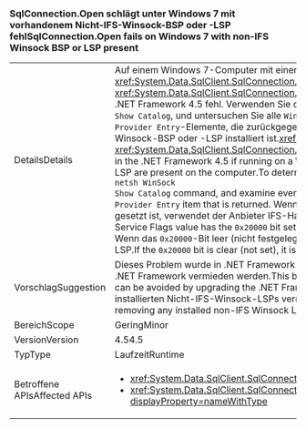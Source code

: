 ### <a name="sqlconnectionopen-fails-on-windows-7-with-non-ifs-winsock-bsp-or-lsp-present"></a><span data-ttu-id="cf6a0-101">SqlConnection.Open schlägt unter Windows 7 mit vorhandenem Nicht-IFS-Winsock-BSP oder -LSP fehl</span><span class="sxs-lookup"><span data-stu-id="cf6a0-101">SqlConnection.Open fails on Windows 7 with non-IFS Winsock BSP or LSP present</span></span>

|   |   |
|---|---|
|<span data-ttu-id="cf6a0-102">Details</span><span class="sxs-lookup"><span data-stu-id="cf6a0-102">Details</span></span>|<span data-ttu-id="cf6a0-103">Auf einem Windows 7-Computer mit einem Nicht-IFS-Winsock-BSP oder -LSP schlagen <xref:System.Data.SqlClient.SqlConnection.Open> und <xref:System.Data.SqlClient.SqlConnection.OpenAsync(System.Threading.CancellationToken)> in .NET Framework 4.5 fehl. Verwenden Sie den Befehl <code>netsh WinSock Show Catalog</code>, und untersuchen Sie alle <code>Winsock Catalog Provider Entry</code>-Elemente, die zurückgegeben werden, um zu erkennen, ob ein Nicht-IFS-Winsock-BSP oder -LSP installiert ist.</span><span class="sxs-lookup"><span data-stu-id="cf6a0-103"><xref:System.Data.SqlClient.SqlConnection.Open> and <xref:System.Data.SqlClient.SqlConnection.OpenAsync(System.Threading.CancellationToken)> fail in the .NET Framework 4.5 if running on a Windows 7 machine with a non-IFS Winsock BSP or LSP are present on the computer.To determine whether a non-IFS BSP or LSP is installed, use the <code>netsh WinSock Show Catalog</code> command, and examine every <code>Winsock Catalog Provider Entry</code> item that is returned.</span></span> <span data-ttu-id="cf6a0-104">Wenn für den Servicekennzeichenwert das <code>0x20000</code>-Bit gesetzt ist, verwendet der Anbieter IFS-Handle und funktioniert daher ordnungsgemäß.</span><span class="sxs-lookup"><span data-stu-id="cf6a0-104">If the Service Flags value has the <code>0x20000</code> bit set, the provider uses IFS handles and will work correctly.</span></span> <span data-ttu-id="cf6a0-105">Wenn das <code>0x20000</code>-Bit leer (nicht festgelegt) ist, handelt es sich um ein Nicht-IFS-BSP oder -LSP.</span><span class="sxs-lookup"><span data-stu-id="cf6a0-105">If the <code>0x20000</code> bit is clear (not set), it is a non-IFS BSP or LSP.</span></span>|
|<span data-ttu-id="cf6a0-106">Vorschlag</span><span class="sxs-lookup"><span data-stu-id="cf6a0-106">Suggestion</span></span>|<span data-ttu-id="cf6a0-107">Dieses Problem wurde in .NET Framework 4.5.2 behoben, daher kann es durch ein Upgrade von .NET Framework vermieden werden.</span><span class="sxs-lookup"><span data-stu-id="cf6a0-107">This bug has been fixed in the .NET Framework 4.5.2, so it can be avoided by upgrading the .NET Framework.</span></span> <span data-ttu-id="cf6a0-108">Alternativ kann es durch Entfernen aller installierten Nicht-IFS-Winsock-LSPs vermieden werden.</span><span class="sxs-lookup"><span data-stu-id="cf6a0-108">Alternatively, it can be avoided by removing any installed non-IFS Winsock LSPs.</span></span>|
|<span data-ttu-id="cf6a0-109">Bereich</span><span class="sxs-lookup"><span data-stu-id="cf6a0-109">Scope</span></span>|<span data-ttu-id="cf6a0-110">Gering</span><span class="sxs-lookup"><span data-stu-id="cf6a0-110">Minor</span></span>|
|<span data-ttu-id="cf6a0-111">Version</span><span class="sxs-lookup"><span data-stu-id="cf6a0-111">Version</span></span>|<span data-ttu-id="cf6a0-112">4.5</span><span class="sxs-lookup"><span data-stu-id="cf6a0-112">4.5</span></span>|
|<span data-ttu-id="cf6a0-113">Typ</span><span class="sxs-lookup"><span data-stu-id="cf6a0-113">Type</span></span>|<span data-ttu-id="cf6a0-114">Laufzeit</span><span class="sxs-lookup"><span data-stu-id="cf6a0-114">Runtime</span></span>|
|<span data-ttu-id="cf6a0-115">Betroffene APIs</span><span class="sxs-lookup"><span data-stu-id="cf6a0-115">Affected APIs</span></span>|<ul><li><xref:System.Data.SqlClient.SqlConnection.Open?displayProperty=nameWithType></li><li><xref:System.Data.SqlClient.SqlConnection.OpenAsync(System.Threading.CancellationToken)?displayProperty=nameWithType></li></ul>|

